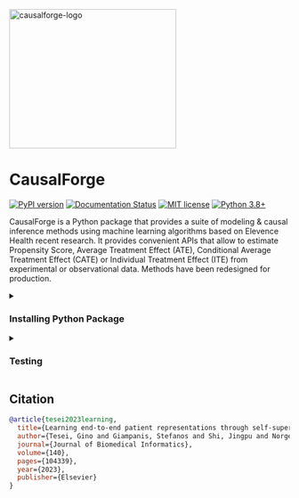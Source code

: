 <img alt="causalforge-logo" class="causalforge-logo"  height="250" width="300"  src="https://raw.githubusercontent.com/anthem-ai/causalforge/main/logo.png">

# CausalForge

[![PyPI version](https://badge.fury.io/py/causalforge.svg)](https://badge.fury.io/py/causalforge)
[![Documentation Status](https://readthedocs.org/projects/causalforge/badge/?version=latest)](https://causalforge.readthedocs.io/en/latest/?badge=latest)
[![MIT license](https://img.shields.io/badge/License-MIT-blue.svg)](https://lbesson.mit-license.org/)
[![Python 3.8+](https://img.shields.io/badge/python-3.8+-blue.svg)](https://www.python.org/downloads/release/python-380/)


CausalForge is a Python package that provides a suite of modeling & causal inference methods using machine learning algorithms based on Elevence Health recent research. It provides convenient APIs that allow to estimate Propensity Score, Average Treatment Effect (ATE), Conditional Average Treatment Effect (CATE) or Individual Treatment Effect (ITE) 
from experimental or observational data. Methods have been redesigned for production. 

<details>
  <summary> <H3>Installing Python Package</H3>  </summary>

We recommend to create a proper enviroment with tensorflow and pytorch 
installed. For example, for a local Mac enviroment without GPUs: 

```sh
conda env create -f env_mac.yml
conda activate causalforge
```

You can install it after cloning this repository, i.e.

```sh
git clone https://github.com/anthem-ai/causalforge
cd causalforge
[sudo] pip install -e . [--trusted-host pypi.org --trusted-host files.pythonhosted.org]
```

or directly from the repository (development), i.e.

```sh
pip install --upgrade git+https://github.com/anthem-ai/causalforge [--trusted-host pypi.org --trusted-host files.pythonhosted.org]
```

or directly from PyPI, i.e.

```sh
pip install causalforge
```

After installing you can import classes and methods, e.g.

```python
import causalforge
causalforge.__version__
```
</details>

<details>
  <summary> <H3>Testing</H3>  </summary>
  
```bash
cd tests
pytest --disable-warnings 
```

</details>

## Citation

```bibtex
@article{tesei2023learning,
  title={Learning end-to-end patient representations through self-supervised covariate balancing for causal treatment effect estimation},
  author={Tesei, Gino and Giampanis, Stefanos and Shi, Jingpu and Norgeot, Beau},
  journal={Journal of Biomedical Informatics},
  volume={140},
  pages={104339},
  year={2023},
  publisher={Elsevier}
}
```

